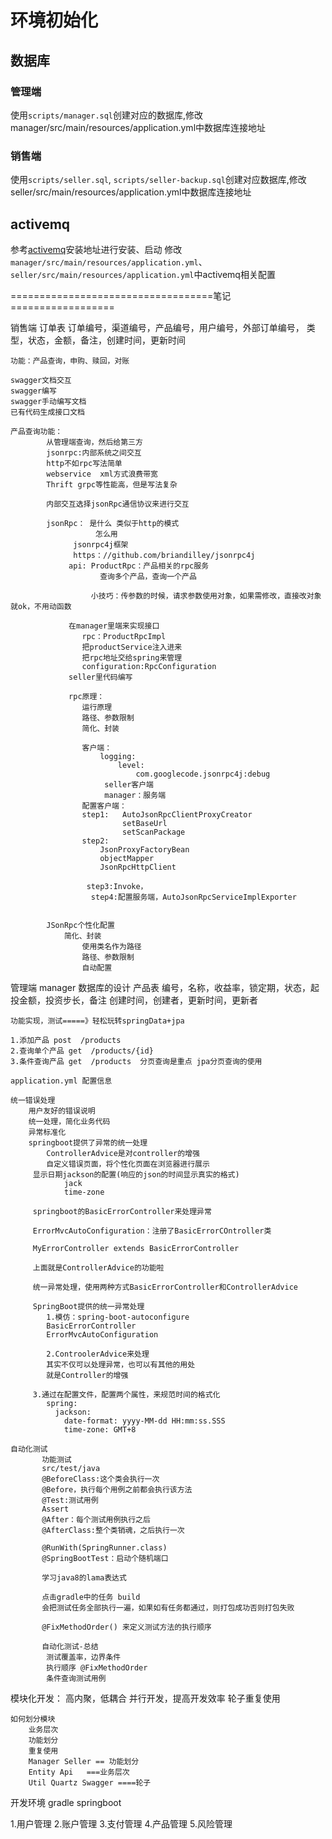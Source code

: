 # 环境初始化

## 数据库
### 管理端
使用`scripts/manager.sql`创建对应的数据库,修改manager/src/main/resources/application.yml中数据库连接地址

### 销售端
使用`scripts/seller.sql`, `scripts/seller-backup.sql`创建对应数据库,修改seller/src/main/resources/application.yml中数据库连接地址

## activemq
参考[activemq](http://activemq.apache.org/version-5-getting-started.html#Version5GettingStarted-InstallationProcedureforUnix)安装地址进行安装、启动
修改`manager/src/main/resources/application.yml`、`seller/src/main/resources/application.yml`中activemq相关配置





===================================笔记==================

销售端
    订单表
        订单编号，渠道编号，产品编号，用户编号，外部订单编号，
        类型，状态，金额，备注，创建时间，更新时间
        

    功能：产品查询，申购、赎回，对账
         
    swagger文档交互
    swagger编写
    swagger手动编写文档
    已有代码生成接口文档
    
    产品查询功能：
            从管理端查询，然后给第三方
            jsonrpc:内部系统之间交互
            http不如rpc写法简单
            webservice  xml方式浪费带宽
            Thrift grpc等性能高，但是写法复杂
            
            内部交互选择jsonRpc通信协议来进行交互
            
            jsonRpc： 是什么 类似于http的模式
                       怎么用
                  jsonrpc4j框架
                  https：//github.com/briandilley/jsonrpc4j
                 api: ProductRpc：产品相关的rpc服务
                        查询多个产品，查询一个产品
                 
                      小技巧：传参数的时候，请求参数使用对象，如果需修改，直接改对象就ok，不用动函数
                       
                 在manager里端来实现接口
                    rpc：ProductRpcImpl
                    把productService注入进来
                    把rpc地址交给spring来管理
                    configuration:RpcConfiguration
                 seller里代码编写
                    
                 rpc原理：
                    运行原理
                    路径、参数限制
                    简化、封装
                    
                    客户端：
                        logging:
                            level:
                                com.googlecode.jsonrpc4j:debug
                         seller客户端
                         manager：服务端
                    配置客户端：
                    step1:   AutoJsonRpcClientProxyCreator
                             setBaseUrl
                             setScanPackage
                    step2:
                        JsonProxyFactoryBean
                        objectMapper
                        JsonRpcHttpClient
                        
                     step3:Invoke，
                      step4:配置服务端，AutoJsonRpcServiceImplExporter
                                               
            
            JSonRpc个性化配置
                简化、封装
                    使用类名作为路径
                    路径、参数限制
                    自动配置
                
            
            
            
            
            
            
            
            
            
        
        
        
        
        
        
        
        
        
        
        
        
        
        
        
        
        
   
管理端 manager
    数据库的设计
        产品表
            编号，名称，收益率，锁定期，状态，起投金额，投资步长，备注
            创建时间，创建者，更新时间，更新者
    
    功能实现，测试=====》轻松玩转springData+jpa
    
    1.添加产品 post  /products
    2.查询单个产品 get  /products/{id}
    3.条件查询产品 get  /products  分页查询是重点 jpa分页查询的使用
    
    application.yml 配置信息
    
    统一错误处理
        用户友好的错误说明
        统一处理，简化业务代码
        异常标准化
        springboot提供了异常的统一处理
            ControllerAdvice是对controller的增强
            自定义错误页面，将个性化页面在浏览器进行展示
         显示日期jackson的配置(响应的json的时间显示真实的格式)
                jack
                time-zone
         
         springboot的BasicErrorController来处理异常
         
         ErrorMvcAutoConfiguration：注册了BasicErrorCOntroller类
         
         MyErrorController extends BasicErrorController
         
         上面就是ControllerAdvice的功能啦
         
         统一异常处理，使用两种方式BasicErrorController和ControllerAdvice
   
         SpringBoot提供的统一异常处理
            1.模仿：spring-boot-autoconfigure
            BasicErrorController
            ErrorMvcAutoConfiguration
            
            2.ControolerAdvice来处理
            其实不仅可以处理异常，也可以有其他的用处
            就是Controller的增强
            
         3.通过在配置文件，配置两个属性，来规范时间的格式化
            spring:
              jackson:
                date-format: yyyy-MM-dd HH:mm:ss.SSS
                time-zone: GMT+8
            
    自动化测试
           功能测试
           src/test/java
           @BeforeClass:这个类会执行一次
           @Before，执行每个用例之前都会执行该方法
           @Test:测试用例
           Assert
           @After：每个测试用例执行之后
           @AfterClass:整个类销魂，之后执行一次
           
           @RunWith(SpringRunner.class)
           @SpringBootTest：启动个随机端口
           
           学习java8的lama表达式
           
           点击gradle中的任务 build
           会把测试任务全部执行一遍，如果如有任务都通过，则打包成功否则打包失败
           
           @FixMethodOrder() 来定义测试方法的执行顺序
           
           自动化测试-总结
            测试覆盖率，边界条件
            执行顺序 @FixMethodOrder
            条件查询测试用例
            
            
           
           
           
           
           
           
           
           
           
            
            
   
   
   
   
模块化开发：
    高内聚，低耦合
    并行开发，提高开发效率
    轮子重复使用
    
    如何划分模块
        业务层次
        功能划分
        重复使用
        Manager Seller == 功能划分
        Entity Api   ===业务层次
        Util Quartz Swagger ====轮子
        
        

开发环境
    gradle
    springboot
    
        
        
        
        
        
        
        
        
        
        
        
        


1.用户管理
2.账户管理
3.支付管理
4.产品管理
5.风险管理


























